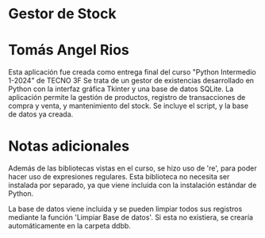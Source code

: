 # Gestor de Stock 
# Tomás Angel Rios

Esta aplicación fue creada como entrega final del curso "Python Intermedio 1-2024" de TECNO 3F
Se trata de un gestor de existencias desarrollado en Python con la interfaz gráfica Tkinter y una base de datos SQLite. 
La aplicación permite la gestión de productos, registro de transacciones de compra y venta, y mantenimiento del stock.
Se incluye el script, y la base de datos ya creada.

# Notas adicionales
Además de las bibliotecas vistas en el curso, se hizo uso de 're', para poder hacer uso de expresiones regulares. Esta biblioteca no necesita
ser instalada por separado, ya que viene incluida con la instalación estándar de Python.

La base de datos viene incluida y se pueden limpiar todos sus registros mediante la función 'Limpiar Base de datos'. Si esta no existiera, se crearía 
automáticamente en la carpeta ddbb.


